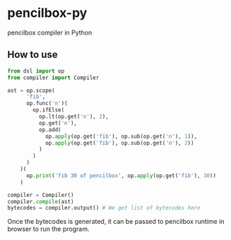 # pencilbox-py
pencilbox compiler in Python

## How to use
```python
from dsl import op
from compiler import Compiler

ast = op.scope(
      'fib',
      op.func('n')(
        op.ifElse(
          op.lt(op.get('n'), 2),
          op.get('n'),
          op.add(
            op.apply(op.get('fib'), op.sub(op.get('n'), 1)),
            op.apply(op.get('fib'), op.sub(op.get('n'), 2))
          )
        )
      )
    )(
      op.print('fib 30 of pencilbox', op.apply(op.get('fib'), 30))
    )

compiler = Compiler()
compiler.compile(ast)
bytecodes = compiler.output() # We get list of bytecodes here
```
Once the bytecodes is generated, it can be passed to pencilbox runtime in browser to run the program. 

